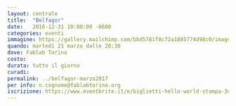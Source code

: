 ```yaml
---
layout: centrale
title:  "Belfagor"
date:   2016-12-31 10:00:00 -0600
categories: eventi
immagine: https://gallery.mailchimp.com/bbd5781f8c72a1885774d98c0/images/f6119676-d6d5-4a71-853d-8adca3768985.jpg
quando: martedì 21 marzo dalle 20:30
dove: Fablab Torino
costo: 
durata: tutto il giorno
curadi:
permalink: ../belfagor-marzo2017
per info: n.cognome@fablabtorino.org
iscrizione: https://www.eventbrite.it/e/biglietti-hello-world-stampa-3d-32294542847?aff=erelexpmlt
---
```


